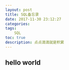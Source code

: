 ```yaml
---
layout: post
title: SQL备忘录
date: 2017-11-30 23:12:27
categories:
tags:
	SQL
toc: true
description: 点点滴滴就是积累
---
```




## hello world

